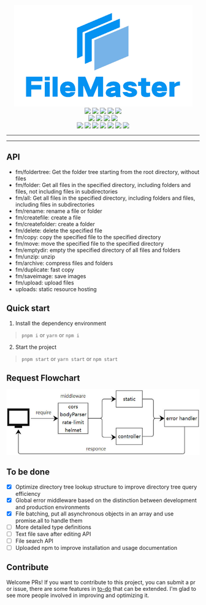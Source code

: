 <div align="center">
<img src="./img/logo.png" style="zoom:100%;" />
</div>
<div align="center">
<a href="./README_en.md" style="text-decoration: none;"><img src="https://img.shields.io/badge/English-orange"/>
<a href="./README.md" style="text-decoration: none;"><img src="https://img.shields.io/badge/简体中文-blue"/>
<a href="https://github.com/chenmeilong/FileMaster-frontend" style="text-decoration: none;"><img src="https://img.shields.io/badge/Front--end_Address-yellow"/>
<a href="https://github.com/chenmeilong/FileMaster-backend" style="text-decoration: none;"><img src="https://img.shields.io/badge/Back--end_Address-green"/>
<a href="http://fm.mileschen.cn/" style="text-decoration: none;"><img src="https://img.shields.io/badge/Experience_Address-brightgreen"/></a>
</div>
<div align="center">
<img src="https://img.shields.io/badge/-Node-red"/>
<img src="https://img.shields.io/badge/-TS-lightgrey"/>
<img src="https://img.shields.io/badge/-Eslint-blue"/>
<img src="https://img.shields.io/badge/-Prettier-blueviolet"/>
</div>
<div align="center">
<img src="https://img.shields.io/badge/express-4.18.2-yellowgreen"/>
<img src="https://img.shields.io/badge/helmet-7.0.0-orange"/>
<img src="https://img.shields.io/badge/multer-1.4.5-blueviolet"/>
<img src="https://img.shields.io/badge/unzipper-0.10.14-blue"/>
<img src="https://img.shields.io/badge/graceful--fs-4.2.11-lightgrey"/>
<img src="https://img.shields.io/badge/fs--extra-11.1.1-red"/>
<img src="https://img.shields.io/badge/archiver-5.3.1-yellow"/>
</div>
<hr>
<hr>

## API
- fm/foldertree: Get the folder tree starting from the root directory, without files
- fm/folder: Get all files in the specified directory, including folders and files, not including files in subdirectories
- fm/all: Get all files in the specified directory, including folders and files, including files in subdirectories
- fm/rename: rename a file or folder
- fm/createfile: create a file
- fm/createfolder: create a folder
- fm/delete: delete the specified file
- fm/copy: copy the specified file to the specified directory
- fm/move: move the specified file to the specified directory
- fm/emptydir: empty the specified directory of all files and folders
- fm/unzip: unzip
- fm/archive: compress files and folders
- fm/duplicate: fast copy
- fm/saveimage: save images
- fm/upload: upload files
- uploads: static resource hosting

## Quick start
1. Install the dependency environment
> `pnpm i`   or `yarn`  or  `npm i` 

2. Start the project
> `pnpm start`  or `yarn start`  or  `npm start` 

## Request Flowchart
<div align="center">
<img src="./img/express.jpg" />
</div>


## To be done
- [X] Optimize directory tree lookup structure to improve directory tree query efficiency
- [X] Global error middleware based on the distinction between development and production environments
- [X] File batching, put all asynchronous objects in an array and use promise.all to handle them
- [ ] More detailed type definitions
- [ ] Text file save after editing API
- [ ] File search API
- [ ] Uploaded npm to improve installation and usage documentation

## Contribute
Welcome PRs! If you want to contribute to this project, you can submit a pr or issue, there are some features in [to-do](#to-do) that can be extended. I'm glad to see more people involved in improving and optimizing it.